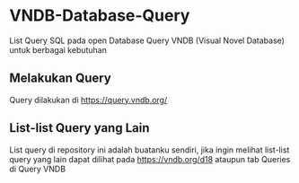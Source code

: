 # VNDB-Database-Query
List Query SQL pada open Database Query VNDB (Visual Novel Database) untuk berbagai kebutuhan

## Melakukan Query
Query dilakukan di https://query.vndb.org/

## List-list Query yang Lain
List query di repository ini adalah buatanku sendiri, jika ingin melihat list-list query yang lain dapat dilihat pada https://vndb.org/d18 ataupun tab Queries di Query VNDB
